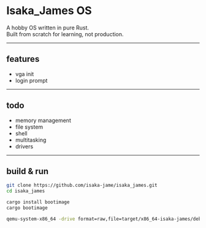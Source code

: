 # Isaka_James OS

A hobby OS written in pure Rust.  
Built from scratch for learning, not production.

---

## features

- vga init  
- login prompt

---

## todo

- memory management  
- file system  
- shell  
- multitasking  
- drivers

---

## build & run

```sh
git clone https://github.com/isaka-jame/isaka_james.git
cd isaka_james

cargo install bootimage
cargo bootimage

qemu-system-x86_64 -drive format=raw,file=target/x86_64-isaka-james/debug/bootimage-isaka_james.bin

